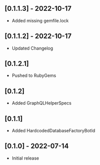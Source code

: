 ## [0.1.1.3] - 2022-10-17
- Added missing gemfile.lock

## [0.1.1.2] - 2022-10-17
- Updated Changelog

## [0.1.2.1]
- Pushed to RubyGems

## [0.1.2]
- Added GraphQLHelperSpecs

## [0.1.1]
- Added HardcodedDatabaseFactoryBotId

## [0.1.0] - 2022-07-14

- Initial release
